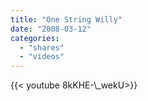 ```yaml
---
title: "One String Willy"
date: "2008-03-12"
categories:
  - "shares"
  - "videos"
---
```


<div style="width: 70vw;">{{< youtube 8kKHE-\_wekU>}}</div>
